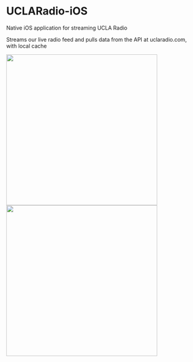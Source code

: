 # UCLARadio-iOS
Native iOS application for streaming UCLA Radio

Streams our live radio feed and pulls data from the API at uclaradio.com, with local cache


<img src="http://i.imgur.com/o74Rh9e.png" width="400">

<img src="http://i.imgur.com/lyLYPuN.png | width=100" width="400">

